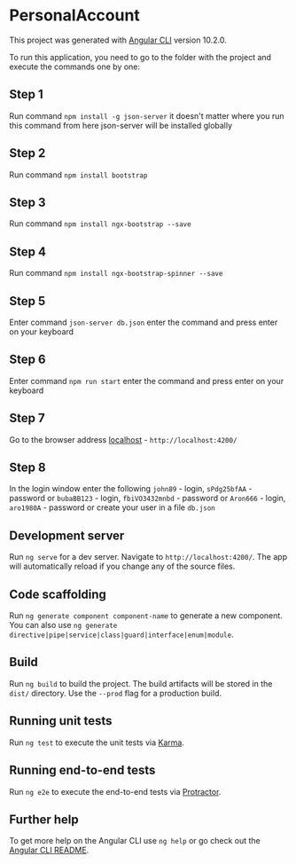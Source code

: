 # PersonalAccount

This project was generated with [Angular CLI](https://github.com/angular/angular-cli) version 10.2.0.


To run this application, you need to go to the folder with the project and execute the commands one by one:

## Step 1

Run command `npm install -g json-server` it doesn't matter where you run this command from here json-server will be installed globally

## Step 2

Run command `npm install bootstrap`

## Step 3

Run command `npm install ngx-bootstrap --save`

## Step 4

Run command `npm install ngx-bootstrap-spinner --save`

## Step 5

Enter command `json-server db.json` enter the command and press enter on your keyboard

## Step 6

Enter command `npm run start` enter the command and press enter on your keyboard

## Step 7

Go to the browser address [localhost](http://localhost:4200/) - `http://localhost:4200/`

## Step 8

In the login window enter the following `john89` - login, `sPdg25bfAA` - password
or `bubaBB123` - login, `fbiVO3432mnbd` - password 
or `Aron666` - login, `aro1980A` - password or create your user in a file `db.json`


## Development server

Run `ng serve` for a dev server. Navigate to `http://localhost:4200/`. The app will automatically reload if you change any of the source files.

## Code scaffolding

Run `ng generate component component-name` to generate a new component. You can also use `ng generate directive|pipe|service|class|guard|interface|enum|module`.

## Build

Run `ng build` to build the project. The build artifacts will be stored in the `dist/` directory. Use the `--prod` flag for a production build.

## Running unit tests

Run `ng test` to execute the unit tests via [Karma](https://karma-runner.github.io).

## Running end-to-end tests

Run `ng e2e` to execute the end-to-end tests via [Protractor](http://www.protractortest.org/).

## Further help

To get more help on the Angular CLI use `ng help` or go check out the [Angular CLI README](https://github.com/angular/angular-cli/blob/master/README.md).
